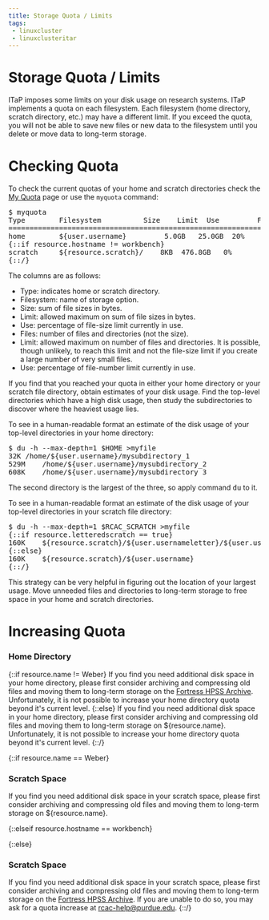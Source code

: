 ```yaml
---
title: Storage Quota / Limits
tags:
 - linuxcluster
 - linuxclusteritar
---
```


# Storage Quota / Limits

ITaP imposes some limits on your disk usage on research systems. ITaP implements a quota on each filesystem. Each filesystem (home directory, scratch directory, etc.) may have a different limit. If you exceed the quota, you will not be able to save new files or new data to the filesystem until you delete or move data to long-term storage.

# Checking Quota

To check the current quotas of your home and scratch directories check the [My Quota](/account/myquota/) page or use the `myquota` command:

<pre>
$ myquota
Type        Filesystem          Size    Limit  Use         Files    Limit  Use
==============================================================================
home        ${user.username}         5.0GB   25.0GB  20%             -        -   -
{::if resource.hostname != workbench}
scratch     ${resource.scratch}/    8KB  476.8GB   0%             2  100,000   0%
{::/}
</pre>

The columns are as follows:

* Type:  indicates home or scratch directory.
* Filesystem:  name of storage option.
* Size:  sum of file sizes in bytes.
* Limit:  allowed maximum on sum of file sizes in bytes.
* Use:  percentage of file-size limit currently in use.
* Files:  number of files and directories (not the size).
* Limit:  allowed maximum on number of files and directories.  It is possible, though unlikely, to reach this limit and not the file-size limit if you create a large number of very small files.
* Use:  percentage of file-number limit currently in use.

If you find that you reached your quota in either your home directory or your scratch file directory, obtain estimates of your disk usage. Find the top-level directories which have a high disk usage, then study the subdirectories to discover where the heaviest usage lies.

To see in a human-readable format an estimate of the disk usage of your top-level directories in your home directory:

<pre>
$ du -h --max-depth=1 $HOME &gt;myfile
32K /home/${user.username}/mysubdirectory_1
529M    /home/${user.username}/mysubdirectory_2
608K    /home/${user.username}/mysubdirectory_3
</pre>

The second directory is the largest of the three, so apply command <kbd>du</kbd> to it.</p>

To see in a human-readable format an estimate of the disk usage of your top-level directories in your scratch file directory:

<pre>
$ du -h --max-depth=1 $RCAC_SCRATCH >myfile
{::if resource.letteredscratch == true}
160K    ${resource.scratch}/${user.usernameletter}/${user.username}
{::else}
160K    ${resource.scratch}/${user.username}
{::/}
</pre>

This strategy can be very helpful in figuring out the location of your largest usage. Move unneeded files and directories to long-term storage to free space in your home and scratch directories.

# Increasing Quota

### Home Directory
{::if resource.name != Weber}
If you find you need additional disk space in your home directory, please first consider archiving and compressing old files and moving them to long-term storage on the <a href="/storage/fortress/">Fortress HPSS Archive</a>. Unfortunately, it is not possible to increase your home directory quota beyond it's current level.
{::else}
If you find you need additional disk space in your home directory, please first consider archiving and compressing old files and moving them to long-term storage on ${resource.name}. Unfortunately, it is not possible to increase your home directory quota beyond it's current level.
{::/}

{::if resource.name == Weber}
### Scratch Space

If you find you need additional disk space in your scratch space, please first consider archiving and compressing old files and moving them to long-term storage on ${resource.name}.

{::elseif resource.hostname == workbench}

{::else}
### Scratch Space

If you find you need additional disk space in your scratch space, please first consider archiving and compressing old files and moving them to long-term storage on the <a href="/storage/fortress/">Fortress HPSS Archive</a>. If you are unable to do so, you may ask for a quota increase at <a href="mailto:rcac-help@purdue.edu">rcac-help@purdue.edu</a>. 
{::/}

